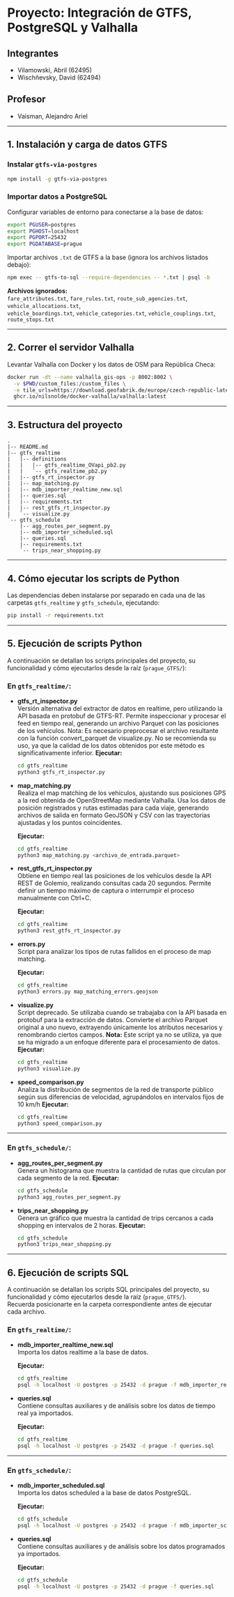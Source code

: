 # Proyecto: Integración de GTFS, PostgreSQL y Valhalla

## Integrantes

- Vilamowski, Abril (62495)
- Wischñevsky, David (62494)

## Profesor

- Vaisman, Alejandro Ariel

---

## 1. Instalación y carga de datos GTFS

### Instalar `gtfs-via-postgres`

```sh
npm install -g gtfs-via-postgres
```

### Importar datos a PostgreSQL

Configurar variables de entorno para conectarse a la base de datos:

```sh
export PGUSER=postgres
export PGHOST=localhost
export PGPORT=25432
export PGDATABASE=prague
```

Importar archivos `.txt` de GTFS a la base (ignora los archivos listados debajo):

```sh
npm exec -- gtfs-to-sql --require-dependencies -- *.txt | psql -b
```

**Archivos ignorados:**\
`fare_attributes.txt`, `fare_rules.txt`, `route_sub_agencies.txt`, `vehicle_allocations.txt`,\
`vehicle_boardings.txt`, `vehicle_categories.txt`, `vehicle_couplings.txt`, `route_stops.txt`

---

## 2. Correr el servidor Valhalla

Levantar Valhalla con Docker y los datos de OSM para República Checa:

```sh
docker run -dt --name valhalla_gis-ops -p 8002:8002 \
  -v $PWD/custom_files:/custom_files \
  -e tile_urls=https://download.geofabrik.de/europe/czech-republic-latest.osm.pbf \
  ghcr.io/nilsnolde/docker-valhalla/valhalla:latest
```

---

## 3. Estructura del proyecto

```plaintext
.
|-- README.md
|-- gtfs_realtime
|   |-- definitions
|   |   |-- gtfs_realtime_OVapi_pb2.py
|   |   `-- gtfs_realtime_pb2.py
|   |-- gtfs_rt_inspector.py
|   |-- map_matching.py
|   |-- mdb_importer_realtime_new.sql
|   |-- queries.sql
|   |-- requirements.txt
|   |-- rest_gtfs_rt_inspector.py
|   `-- visualize.py
`-- gtfs_schedule
    |-- agg_routes_per_segment.py
    |-- mdb_importer_scheduled.sql
    |-- queries.sql
    |-- requirements.txt
    `-- trips_near_shopping.py
```

---

## 4. Cómo ejecutar los scripts de Python

Las dependencias deben instalarse por separado en cada una de las carpetas `gtfs_realtime` y `gtfs_schedule`, ejecutando:

```sh
pip install -r requirements.txt
```

---

## 5. Ejecución de scripts Python

A continuación se detallan los scripts principales del proyecto, su funcionalidad y cómo ejecutarlos desde la raíz (`prague_GTFS/`):

### En `gtfs_realtime/`:

- **gtfs\_rt\_inspector.py**\
  Versión alternativa del extractor de datos en realtime, pero utilizando la API basada en protobuf de GTFS-RT. Permite inspeccionar y procesar el feed en tiempo real, generando un archivo Parquet con las posiciones de los vehículos.
  Nota: Es necesario preprocesar el archivo resultante con la función convert_parquet de visualize.py.
  No se recomienda su uso, ya que la calidad de los datos obtenidos por este método es significativamente inferior.
  **Ejecutar:**

  ```sh
  cd gtfs_realtime
  python3 gtfs_rt_inspector.py
  ```

- **map\_matching.py**\
  Realiza el map matching de los vehículos, ajustando sus posiciones GPS a la red obtenida de OpenStreetMap mediante Valhalla. Usa los datos de posición registrados y rutas estimadas para cada viaje, generando archivos de salida en formato GeoJSON y CSV con las trayectorias ajustadas y los puntos coincidentes.

  **Ejecutar:**

  ```sh
  cd gtfs_realtime
  python3 map_matching.py <archivo_de_entrada.parquet>
  ```

- **rest\_gtfs\_rt\_inspector.py**\
  Obtiene en tiempo real las posiciones de los vehículos desde la API REST de Golemio, realizando consultas cada 20 segundos. Permite definir un tiempo máximo de captura o interrumpir el proceso manualmente con Ctrl+C.

  **Ejecutar:**

  ```sh
  cd gtfs_realtime
  python3 rest_gtfs_rt_inspector.py
  ```

- **errors.py**\
  Script para analizar los tipos de rutas fallidos en el proceso de map matching. 

  **Ejecutar:**

  ```sh
  cd gtfs_realtime
  python3 errors.py map_matching_errors.geojson
  ```

- **visualize.py**\
  Script deprecado. Se utilizaba cuando se trabajaba con la API basada en protobuf para la extracción de datos. Convierte el archivo Parquet original a uno nuevo, extrayendo únicamente los atributos necesarios y renombrando ciertos campos.
  **Nota:** Este script ya no se utiliza, ya que se ha migrado a un enfoque diferente para el procesamiento de datos.\
  **Ejecutar:**

  ```sh
  cd gtfs_realtime
  python3 visualize.py 
  ```

- **speed_comparison.py**\
  Analiza la distribución de segmentos de la red de transporte público según sus diferencias de velocidad, agrupándolos en intervalos fijos de 10 km/h
  **Ejecutar:**

  ```sh
  cd gtfs_realtime
  python3 speed_comparison.py
  ```

---

### En `gtfs_schedule/`:

- **agg\_routes\_per\_segment.py**\
  Genera un histograma que muestra la cantidad de rutas que circulan por cada segmento de la red.
  **Ejecutar:**

  ```sh
  cd gtfs_schedule
  python3 agg_routes_per_segment.py
  ```

- **trips\_near\_shopping.py**\
  Genera un gráfico que muestra la cantidad de trips cercanos a cada shopping en intervalos de 2 horas.
  **Ejecutar:**

  ```sh
  cd gtfs_schedule
  python3 trips_near_shopping.py
  ```
---
## 6. Ejecución de scripts SQL

A continuación se detallan los scripts SQL principales del proyecto, su funcionalidad y cómo ejecutarlos desde la raíz (`prague_GTFS/`).  
Recuerda posicionarte en la carpeta correspondiente antes de ejecutar cada archivo.

### En `gtfs_realtime/`:

- **mdb_importer_realtime_new.sql**  
  Importa los datos realtime a la base de datos.

  **Ejecutar:**
  ```sh
  cd gtfs_realtime
  psql -h localhost -U postgres -p 25432 -d prague -f mdb_importer_realtime_new.sql
  ```

- **queries.sql**  
  Contiene consultas auxiliares y de análisis sobre los datos de tiempo real ya importados.

  **Ejecutar:**
  ```sh
  cd gtfs_realtime
  psql -h localhost -U postgres -p 25432 -d prague -f queries.sql
  ```

---

### En `gtfs_schedule/`:

- **mdb_importer_scheduled.sql**  
  Importa los datos scheduled a la base de datos PostgreSQL.

  **Ejecutar:**
  ```sh
  cd gtfs_schedule
  psql -h localhost -U postgres -p 25432 -d prague -f mdb_importer_scheduled.sql
  ```

- **queries.sql**  
  Contiene consultas auxiliares y de análisis sobre los datos programados ya importados.

  **Ejecutar:**
  ```sh
  cd gtfs_schedule
  psql -h localhost -U postgres -p 25432 -d prague -f queries.sql
  ```
